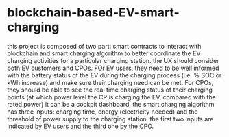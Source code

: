 # blockchain-based-EV-smart-charging
this project is composed of two part: smart contracts to interact with blockchain and smart charging algorithm to better coordinate the EV charging activities for a particular charging station.
the UX should consider both EV customers and CPOs. FOr EV users, they need to be well informed with the battery status of the EV during the charging process (i.e. % SOC or kWh increase) and make sure their charging need can be met. For CPOs, they should be able to see the real time charging status of their charging points (at which power level the CP is charging the EV, compared with the rated power) it can be a cockpit dashboard.
the smart charging algorithm has three inputs: charging time, energy (electricity needed) and the threshold of power supply to the charging station. the first two inputs are indicated by EV users and the third one by the CPO. 
